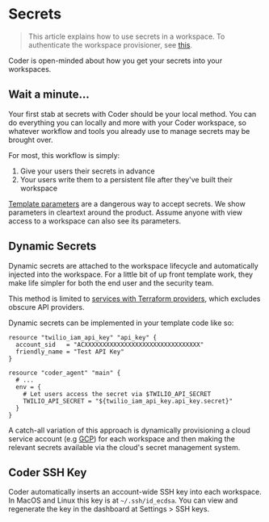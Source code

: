 # Secrets

<blockquote class="info">
This article explains how to use secrets in a workspace. To authenticate the
workspace provisioner, see <a href="./templates/authentication">this</a>.
</blockquote>

Coder is open-minded about how you get your secrets into your workspaces.

## Wait a minute...

Your first stab at secrets with Coder should be your local method.
You can do everything you can locally and more with your Coder workspace, so
whatever workflow and tools you already use to manage secrets may be brought
over.

For most, this workflow is simply:

1. Give your users their secrets in advance
1. Your users write them to a persistent file after
   they've built their workspace

<a href="./templates#parameters">Template parameters</a> are a dangerous way to accept secrets.
We show parameters in cleartext around the product. Assume anyone with view
access to a workspace can also see its parameters.

## Dynamic Secrets

Dynamic secrets are attached to the workspace lifecycle and automatically
injected into the workspace. For a little bit of up front template work,
they make life simpler for both the end user and the security team.

This method is limited to
[services with Terraform providers](https://registry.terraform.io/browse/providers),
which excludes obscure API providers.

Dynamic secrets can be implemented in your template code like so:

```hcl
resource "twilio_iam_api_key" "api_key" {
  account_sid   = "ACXXXXXXXXXXXXXXXXXXXXXXXXXXXXXXXX"
  friendly_name = "Test API Key"
}

resource "coder_agent" "main" {
  # ...
  env = {
    # Let users access the secret via $TWILIO_API_SECRET
    TWILIO_API_SECRET = "${twilio_iam_api_key.api_key.secret}"
  }
}
```

A catch-all variation of this approach is dynamically provisioning a cloud service account (e.g [GCP](https://registry.terraform.io/providers/hashicorp/google/latest/docs/resources/google_service_account_key#private_key))
for each workspace and then making the relevant secrets available via the cloud's secret management
system.

## Coder SSH Key

Coder automatically inserts an account-wide SSH key into each workspace. In MacOS
and Linux this key is at `~/.ssh/id_ecdsa`. You can view and
regenerate the key in the dashboard at Settings > SSH keys.
